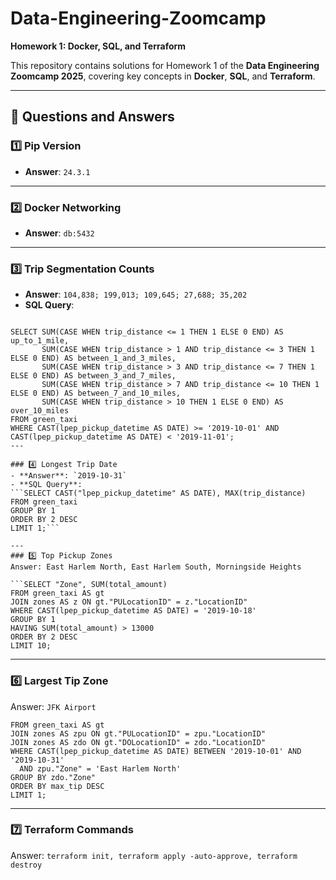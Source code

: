 # Data-Engineering-Zoomcamp
**Homework 1: Docker, SQL, and Terraform**  

This repository contains solutions for Homework 1 of the **Data Engineering Zoomcamp 2025**, covering key concepts in **Docker**, **SQL**, and **Terraform**.

---

## 📝 Questions and Answers  

### 1️⃣ Pip Version  
- **Answer**: `24.3.1`  

---

### 2️⃣ Docker Networking  
- **Answer**: `db:5432`  

---

### 3️⃣ Trip Segmentation Counts  
- **Answer**: `104,838; 199,013; 109,645; 27,688; 35,202`  
- **SQL Query**:  
```

SELECT SUM(CASE WHEN trip_distance <= 1 THEN 1 ELSE 0 END) AS up_to_1_mile,
       SUM(CASE WHEN trip_distance > 1 AND trip_distance <= 3 THEN 1 ELSE 0 END) AS between_1_and_3_miles,
       SUM(CASE WHEN trip_distance > 3 AND trip_distance <= 7 THEN 1 ELSE 0 END) AS between_3_and_7_miles,
       SUM(CASE WHEN trip_distance > 7 AND trip_distance <= 10 THEN 1 ELSE 0 END) AS between_7_and_10_miles,
       SUM(CASE WHEN trip_distance > 10 THEN 1 ELSE 0 END) AS over_10_miles
FROM green_taxi
WHERE CAST(lpep_pickup_datetime AS DATE) >= '2019-10-01' AND CAST(lpep_pickup_datetime AS DATE) < '2019-11-01';
---

### 4️⃣ Longest Trip Date
- **Answer**: `2019-10-31`
- **SQL Query**:  
```SELECT CAST("lpep_pickup_datetime" AS DATE), MAX(trip_distance)
FROM green_taxi
GROUP BY 1
ORDER BY 2 DESC
LIMIT 1;```

---
### 5️⃣ Top Pickup Zones
Answer: East Harlem North, East Harlem South, Morningside Heights

```SELECT "Zone", SUM(total_amount)
FROM green_taxi AS gt
JOIN zones AS z ON gt."PULocationID" = z."LocationID"
WHERE CAST(lpep_pickup_datetime AS DATE) = '2019-10-18'
GROUP BY 1
HAVING SUM(total_amount) > 13000
ORDER BY 2 DESC
LIMIT 10;
```
---
### 6️⃣ Largest Tip Zone
Answer: `JFK Airport`
```SELECT zdo."Zone" AS dropoff_zone, MAX(tip_amount) AS max_tip
FROM green_taxi AS gt
JOIN zones AS zpu ON gt."PULocationID" = zpu."LocationID"
JOIN zones AS zdo ON gt."DOLocationID" = zdo."LocationID"
WHERE CAST(lpep_pickup_datetime AS DATE) BETWEEN '2019-10-01' AND '2019-10-31'
  AND zpu."Zone" = 'East Harlem North'
GROUP BY zdo."Zone"
ORDER BY max_tip DESC
LIMIT 1;
```
---
### 7️⃣ Terraform Commands
Answer: `terraform init, terraform apply -auto-approve, terraform destroy`
